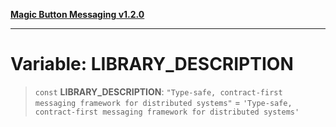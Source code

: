 [**Magic Button Messaging v1.2.0**](../README.md)

***

# Variable: LIBRARY\_DESCRIPTION

> `const` **LIBRARY\_DESCRIPTION**: `"Type-safe, contract-first messaging framework for distributed systems"` = `'Type-safe, contract-first messaging framework for distributed systems'`
